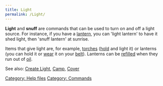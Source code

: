 ```yaml
---
title: Light
permalink: /Light/
---
```


**Light** and **snuff** are commands that can be used to turn on and off
a light source. For instance, if you have a
[lantern](lantern "wikilink"), you can 'light lantern' to have it shed
light, then 'snuff lantern' at sunrise.

Items that give light are, for example, [torches](torch "wikilink")
([hold](hold "wikilink") and light it) or lanterns (you can hold it or
[wear](wear "wikilink") it on your [belt](belt "wikilink")). Lanterns
can be [refilled](fill "wikilink") when they run out of
[oil](oil "wikilink").

See also: [Create Light](Create_Light "wikilink"),
[Camp](Camp "wikilink"), [Cover](Cover "wikilink")

[Category: Help files](Category:_Help_files "wikilink") [Category:
Commands](Category:_Commands "wikilink")